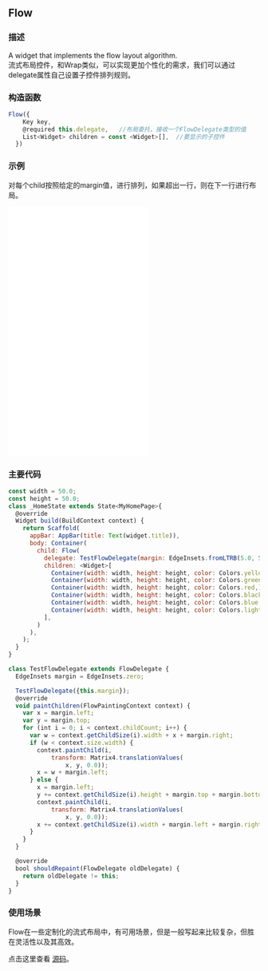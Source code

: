 ## Flow

### 描述
A widget that implements the flow layout algorithm.  
流式布局控件，和Wrap类似，可以实现更加个性化的需求，我们可以通过delegate属性自己设置子控件排列规则。

### 构造函数
```javascript
Flow({
    Key key,
    @required this.delegate,   //布局委托，接收一个FlowDelegate类型的值
    List<Widget> children = const <Widget>[],  //要显示的子控件
  })
```


### 示例  
对每个child按照给定的margin值，进行排列，如果超出一行，则在下一行进行布局。
<iframe src="./web/index.html" width="280px" height="500px" frameborder="0" scrolling="no"></iframe>

### 主要代码
```javascript
const width = 50.0;
const height = 50.0;  
class _HomeState extends State<MyHomePage>{
  @override
  Widget build(BuildContext context) {
    return Scaffold(
      appBar: AppBar(title: Text(widget.title)),
      body: Container(
        child: Flow(
          delegate: TestFlowDelegate(margin: EdgeInsets.fromLTRB(5.0, 5.0, 5.0, 5.0)),
          children: <Widget>[
            Container(width: width, height: height, color: Colors.yellow,),
            Container(width: width, height: height, color: Colors.green,),
            Container(width: width, height: height, color: Colors.red,),
            Container(width: width, height: height, color: Colors.black,),
            Container(width: width, height: height, color: Colors.blue,),
            Container(width: width, height: height, color: Colors.lightGreenAccent,),
          ],
        )
      ),
    );
  }
}

class TestFlowDelegate extends FlowDelegate {
  EdgeInsets margin = EdgeInsets.zero;

  TestFlowDelegate({this.margin});
  @override
  void paintChildren(FlowPaintingContext context) {
    var x = margin.left;
    var y = margin.top;
    for (int i = 0; i < context.childCount; i++) {
      var w = context.getChildSize(i).width + x + margin.right;
      if (w < context.size.width) {
        context.paintChild(i,
            transform: Matrix4.translationValues(
                x, y, 0.0));
        x = w + margin.left;
      } else {
        x = margin.left;
        y += context.getChildSize(i).height + margin.top + margin.bottom;
        context.paintChild(i,
            transform: Matrix4.translationValues(
                x, y, 0.0));
        x += context.getChildSize(i).width + margin.left + margin.right;
      }
    }
  }

  @override
  bool shouldRepaint(FlowDelegate oldDelegate) {
    return oldDelegate != this;
  }
}
```
### 使用场景
Flow在一些定制化的流式布局中，有可用场景，但是一般写起来比较复杂，但胜在灵活性以及其高效。

点击这里查看 [源码](./web/main.dart)。

